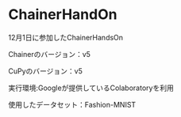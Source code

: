 # ChainerHandOn
12月1日に参加したChainerHandsOn

Chainerのバージョン：v5

CuPyのバージョン：v5

実行環境:Googleが提供しているColaboratoryを利用

使用したデータセット：Fashion-MNIST
